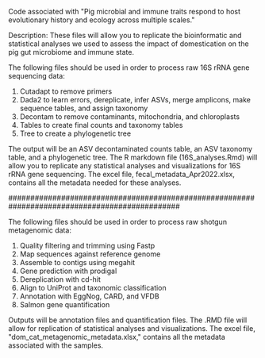 Code associated with "Pig microbial and immune traits respond to host evolutionary history and ecology across multiple scales."

Description: These files will allow you to replicate the bioinformatic and statistical analyses we used to assess the impact of domestication on the pig gut microbiome and immune state. 

The following files should be used in order to process raw 16S rRNA gene sequencing data: 
1. Cutadapt to remove primers
2. Dada2 to learn errors, dereplicate, infer ASVs, merge amplicons, make sequence tables, and assign taxonomy
3. Decontam to remove contaminants, mitochondria, and chloroplasts
4. Tables to create final counts and taxonomy tables
5. Tree to create a phylogenetic tree

The output will be an ASV decontaminated counts table, an ASV taxonomy table, and a phylogenetic tree. The R markdown file (16S_analyses.Rmd) will allow you to replicate any statistical analyses and visualizations for 16S rRNA gene sequencing. The excel file, fecal_metadata_Apr2022.xlsx, contains all the metadata needed for these analyses.

###############################################################################################

The following files should be used in order to process raw shotgun metagenomic data: 
1. Quality filtering and trimming using Fastp
2. Map sequences against reference genome
3. Assemble to contigs using megahit
4. Gene prediction with prodigal
5. Dereplication with cd-hit
6. Align to UniProt and taxonomic classification
7. Annotation with EggNog, CARD, and VFDB
8. Salmon gene quantification

Outputs will be annotation files and quantification files. The .RMD file will allow for replication of statistical analyses and visualizations. The excel file, "dom_cat_metagenomic_metadata.xlsx," contains all the metadata associated with the samples.


